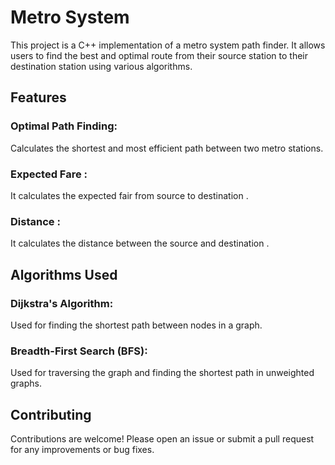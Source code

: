 # Metro System 
This project is a C++ implementation of a metro system path finder. It allows users to find the best and optimal route from their source station to their destination station using various algorithms.
<h2>Features</h2> 
<h3>Optimal Path Finding:</h3> Calculates the shortest and most efficient path between two metro stations.
<h3>Expected Fare : </h3> It calculates the expected fair from source to destination . 
<h3>Distance :</h3> It calculates the distance  between the source and destination .

<h2>Algorithms Used</h2> 
<h3>Dijkstra's Algorithm:</h3> Used for finding the shortest path between nodes in a graph.
<h3>Breadth-First Search (BFS): </h3> Used for traversing the graph and finding the shortest path in unweighted graphs.
<h2>Contributing</h2> 
Contributions are welcome! Please open an issue or submit a pull request for any improvements or bug fixes.



